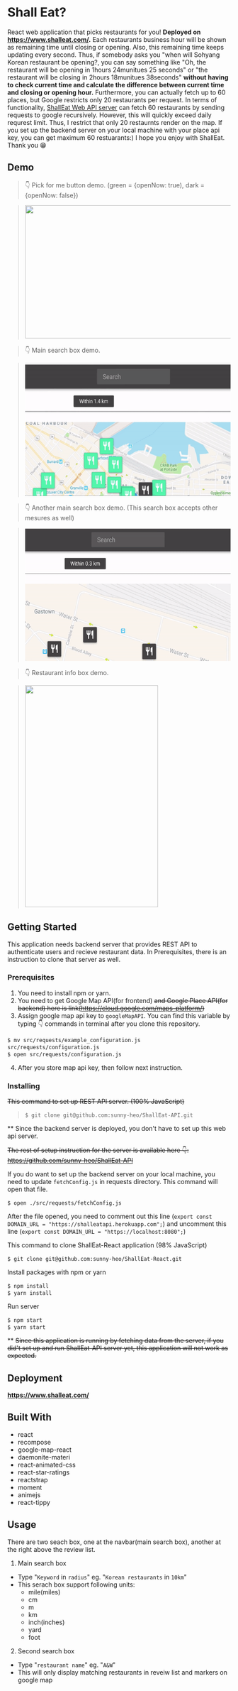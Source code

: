 # Shall Eat?

React web application that picks restaurants for you! **Deployed on https://www.shalleat.com/.**
Each restaurants business hour will be shown as remaining time until closing or opening. Also, this remaining time keeps updating every second. Thus, if somebody asks you "when will Sohyang Korean restaurant be opening?, you can say something like "Oh, the restaurant will be opening in 1hours 24munitues 25 seconds" or "the restaurant will be closing in 2hours 18munitues 38seconds" **without having to check current time and calculate the difference between current time and closing or opening hour.** Furthermore, you can actually fetch up to 60 places, but Google restricts only 20 restaurants per request. In terms of functionality, <a href="https://github.com/sunny-heo/ShallEat-API"> ShallEat Web API server</a> can fetch 60 restaurants by sending requests to google recursively. However, this will quickly exceed daily requrest limit. Thus, I restrict that only 20 restaurnts render on the map. If you set up the backend server on your local machine with your place api key, you can get maximum 60 restuarants:) I hope you enjoy with ShallEat. Thank you 😁

## Demo

> 👇 Pick for me button demo. (green = {openNow: true), dark = {openNow: false})

> <img src="./gifs/pick_me_btn_demo.gif" width="500" height="300" />

> 👇 Main search box demo.

> <img src="./gifs/main_search_box_demo.gif" width="500" height="300" />

> 👇 Another main search box demo. (This search box accepts other mesures as well)

> <img src="./gifs/main_search_box_demo_2.gif" width="500" height="300" />

> 👇 Restaurant info box demo.

> <img src="./gifs/info_box_demo.gif" width="300" height="500" />

## Getting Started

This application needs backend server that provides REST API to authenticate users and recieve restaurant data. In Prerequisites, there is an instruction to clone that server as well.

### Prerequisites

1.  You need to install npm or yarn.
2.  You need to get Google Map API(for frontend) ~~and Google Place API(for backend) here is link(https://cloud.google.com/maps-platform/)~~
3.  Assign google map api key to `googleMapAPI`. You can find this variable by typing 👇 commands in terminal after you clone this repository.

```
$ mv src/requests/example_configuration.js src/requests/configuration.js
$ open src/requests/configuration.js
```

4.  After you store map api key, then follow next instruction.

### Installing

~~This command to set up REST API server. (100% JavaScript)~~

> ```
> $ git clone git@github.com:sunny-heo/ShallEat-API.git
> ```

\*\* Since the backend server is deployed, you don't have to set up this web api server.

~~The rest of setup instruction for the server is available here 👇:  
 https://github.com/sunny-heo/ShallEat-API~~

If you do want to set up the backend server on your local machine, you need to update `fetchConfig.js` in requests directory. This command will open that file.

```
$ open ./src/requests/fetchConfig.js
```

After the file opened, you need to comment out this line (`export const DOMAIN_URL = "https://shalleatapi.herokuapp.com";`) and uncomment this line (`export const DOMAIN_URL = "https://localhost:8080";`)

This command to clone ShallEat-React application (98% JavaScript)

```
$ git clone git@github.com:sunny-heo/ShallEat-React.git
```

Install packages with npm or yarn

```
$ npm install
$ yarn install
```

Run server

```
$ npm start
$ yarn start
```

\*\* ~~Since this application is running by fetching data from the server, if you did't set up and run ShallEat-API server yet, this application will not work as expected.~~

## Deployment

**https://www.shalleat.com/**

## Built With

- react
- recompose
- google-map-react
- daemonite-materi
- react-animated-css
- react-star-ratings
- reactstrap
- moment
- animejs
- react-tippy

## Usage

There are two seach box, one at the navbar(main search box), another at the right above the review list.

1.  Main search box

- Type "`Keyword` in `radius`" eg. "`Korean restaurants` in `10km`"
- This serach box support following units:
  - mile(miles)
  - cm
  - m
  - km
  - inch(inches)
  - yard
  - foot

2.  Second search box

- Type "`restaurant name`" eg. "`A&W`"
- This will only display matching restaurants in reveiw list and markers on google map
